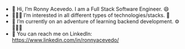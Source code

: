 - 👋 Hi, I’m Ronny Acevedo. I am a Full Stack Software Engineer. 😄
- 👨🏽‍💻 I’m interested in all different types of technologies/stacks. 🧠
- 🏫 I’m currently on an adventure of learning backend development. ⚙👨🏽‍💻
- 📨 You can reach me on LinkedIn: https://www.linkedin.com/in/ronnyacevedo/

<!---
racevedo12/racevedo12 is a ✨ special ✨ repository because its `README.md` (this file) appears on your GitHub profile.
You can click the Preview link to take a look at your changes.
--->
